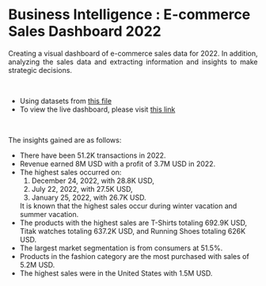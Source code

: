 # Business Intelligence : E-commerce Sales Dashboard 2022

<p style='text-align: justify;'>
Creating a visual dashboard of e-commerce sales data for 2022. In addition, analyzing the sales data and extracting information and insights to make strategic decisions.
</p>

<br>

- Using datasets from [this file](https://www.kaggle.com/datasets/dev0914sharma/customer-clustering?select=segmentation+data.csv)
- To view the live dashboard, please visit [this link](https://lookerstudio.google.com/s/r256GdUlv9E)

<br>

<p style='text-align: justify;'>
  The insights gained are as follows:
  <ul>
    <li> There have been 51.2K transactions in 2022. </li>
    <li> Revenue earned 8M USD with a profit of 3.7M USD in 2022. </li>
    <li> The highest sales occurred on:
      <ol>
        <li>December 24, 2022, with 28.8K USD,</li>
        <li>July 22, 2022, with 27.5K USD,</li>
        <li>January 25, 2022, with 26.7K USD.</li>
      </ol>
      It is known that the highest sales occur during winter vacation and summer vacation.
    </li>
    <li> The products with the highest sales are T-Shirts totaling 692.9K USD, Titak watches totaling 637.2K USD, and Running Shoes totaling 626K USD. </li>
    <li> The largest market segmentation is from consumers at 51.5%. </li>
    <li> Products in the fashion category are the most purchased with sales of 5.2M USD. </li>
    <li> The highest sales were in the United States with 1.5M USD. </li>
  </ul>
</p>

